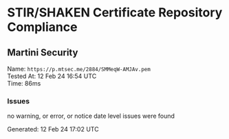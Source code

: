 # STIR/SHAKEN Certificate Repository Compliance

## Martini Security

Name: `https://p.mtsec.me/2884/SMMeqW-AMJAv.pem`\
Tested At: 12 Feb 24 16:54 UTC\
Time: 86ms

### Issues

no warning, or error, or notice date level issues were found

Generated: 12 Feb 24 17:02 UTC